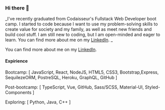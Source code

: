 ### Hi there 👋

_I've recently graduated from Codaisseur's Fullstack Web Developer boot camp. I started to code because I want to use my problem-solving skills to create value for society and my family, as well as meet new friends and build cool stuff.
I am still new to coding, but I am open-minded and eager to learn. You can find more about me on my [LinkedIn](https://www.linkedin.com/in/ivaylo-ivo-yankov/).
_

You can find more about me on my [LinkedIn](https://www.linkedin.com/in/ivaylo-ivo-yankov/).


#### Expirience

Bootcamp: [ JavaScript, React, NodeJS, HTML5, CSS3, Bootstrap,Express, SequilezeORM, PostreSQL, Heroku, GraphQL, GitHub ]

Post-bootcamp: [ TypeScript, Vue, GitHub, Sass/SCSS, Material-UI, Styled-Components ]
    
Exploring: [ Python, Java, C++ ]
    
<!--
**mayallzObject/mayallzObject** is a ✨ _special_ ✨ repository because its `README.md` (this file) appears on your GitHub profile.


point_left Always happy to hear from you via email as well!

Here are some ideas to get you started:

- 🔭 I’m currently working on ...
- 🌱 I’m currently learning ...
- 👯 I’m looking to collaborate on ...
- 🤔 I’m looking for help with ...
- 💬 Ask me about ...
- 📫 How to reach me: ...
- 😄 Pronouns: ...
- ⚡ Fun fact: ...
-->
